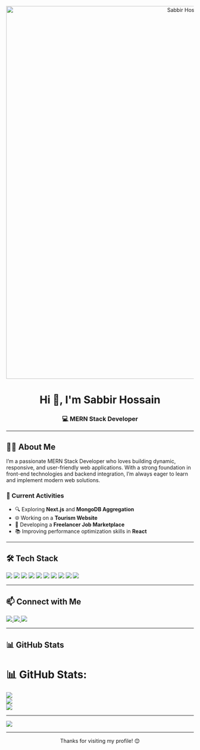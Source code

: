 <!-- Profile Banner -->
<p align="center">
  <img src="https://i.ibb.co/3YCx1x7y/banner.png" alt="Sabbir Hossain Banner" width="1000" />
</p>

<h1 align="center">Hi 👋, I'm Sabbir Hossain</h1>
<h3 align="center">💻 MERN Stack Developer</h3>

---

## 🙋‍♂️ About Me

I’m a passionate MERN Stack Developer who loves building dynamic, responsive, and user-friendly web applications. With a strong foundation in front-end technologies and backend integration, I’m always eager to learn and implement modern web solutions.

### 🔭 Current Activities
- 🔍 Exploring **Next.js** and **MongoDB Aggregation**
- 🌐 Working on a **Tourism Website**
- 💼 Developing a **Freelancer Job Marketplace**
- 📚 Improving performance optimization skills in **React**

---

## 🛠️ Tech Stack

<p align="left">
  <img src="https://img.shields.io/badge/HTML5-e34c26?style=for-the-badge&logo=html5&logoColor=white"/>
  <img src="https://img.shields.io/badge/CSS3-264de4?style=for-the-badge&logo=css3&logoColor=white"/>
  <img src="https://img.shields.io/badge/JavaScript-f0db4f?style=for-the-badge&logo=javascript&logoColor=black"/>
  <img src="https://img.shields.io/badge/React-61dafb?style=for-the-badge&logo=react&logoColor=black"/>
  <img src="https://img.shields.io/badge/TailwindCSS-06B6D4?style=for-the-badge&logo=tailwind-css&logoColor=white"/>
  <img src="https://img.shields.io/badge/Bootstrap-563d7c?style=for-the-badge&logo=bootstrap&logoColor=white"/>
  <img src="https://img.shields.io/badge/Node.js-339933?style=for-the-badge&logo=nodedotjs&logoColor=white"/>
  <img src="https://img.shields.io/badge/Express.js-000000?style=for-the-badge&logo=express&logoColor=white"/>
  <img src="https://img.shields.io/badge/MongoDB-47A248?style=for-the-badge&logo=mongodb&logoColor=white"/>
  <img src="https://img.shields.io/badge/Firebase-FFCA28?style=for-the-badge&logo=firebase&logoColor=black"/>
  <!-- Add more if needed -->
</p>

---

## 📫 Connect with Me

<p align="left">
  <a href="https://www.linkedin.com/in/yourprofile" target="_blank">
    <img src="https://img.shields.io/badge/LinkedIn-0077B5?style=for-the-badge&logo=linkedin&logoColor=white"/>
  </a>
  <a href="mailto:yourname@email.com">
    <img src="https://img.shields.io/badge/Email-D14836?style=for-the-badge&logo=gmail&logoColor=white"/>
  </a>
  <a href="https://yourportfolio.com" target="_blank">
    <img src="https://img.shields.io/badge/Portfolio-000?style=for-the-badge&logo=vercel&logoColor=white"/>
  </a>
</p>

---

## 📊 GitHub Stats

# 📊 GitHub Stats:
![](https://github-readme-stats.vercel.app/api?username=Sabbir-XD&theme=dark&hide_border=false&include_all_commits=false&count_private=false)<br/>
![](https://nirzak-streak-stats.vercel.app/?user=Sabbir-XD&theme=dark&hide_border=false)<br/>
![](https://github-readme-stats.vercel.app/api/top-langs/?username=Sabbir-XD&theme=dark&hide_border=false&include_all_commits=false&count_private=false&layout=compact)

---
[![](https://visitcount.itsvg.in/api?id=Sabbir-XD&icon=0&color=0)](https://visitcount.itsvg.in)

<!-- Proudly created with GPRM ( https://gprm.itsvg.in ) -->
---

<p align="center">
  Thanks for visiting my profile! 😊
</p>

